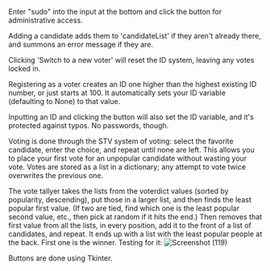 Enter "sudo" into the input at the bottom and click the button for administrative access.

Adding a candidate adds them to 'candidateList' if they aren't already there, and summons an error message if they are.

Clicking 'Switch to a new voter' will reset the ID system, leaving any votes locked in.

Registering as a voter creates an ID one higher than the highest existing ID number, or just starts at 100. It automatically sets your ID variable (defaulting to None) to that value.

Inputting an ID and clicking the button will also set the ID variable, and it's protected against typos. No passwords, though.

Voting is done through the STV system of voting: select the favorite candidate, enter the choice, and repeat until none are left. This allows you to place your first vote for an unpopular candidate without wasting your vote. Votes are stored as a list in a dictionary; any attempt to vote twice overwrites the previous one.

The vote tallyer takes the lists from the voterdict values (sorted by popularity, descending), put those in a larger list, and then finds the least popular first value. (If two are tied, find which one is the least popular second value, etc., then pick at random if it hits the end.) Then removes that first value from all the lists, in every position, add it to the front of a list of candidates, and repeat.
It ends up with a list with the least popular people at the back. First one is the winner.
Testing for it:
![Screenshot (119)](https://github.com/Glory-Be-Upon-Me/Poejct2/assets/162057176/e6a85a8d-5dca-49da-9f88-ce93eb1fa386)

Buttons are done using Tkinter.
